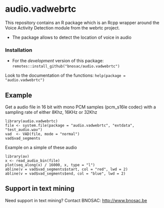 # audio.vadwebrtc

This repository contains an R package which is an Rcpp wrapper around the Voice Activity Detection module from the webrtc project.

- The package allows to detect the location of voice in audio

### Installation

- For the *development* version of this package: `remotes::install_github("bnosac/audio.vadwebrtc")`

Look to the documentation of the functions: `help(package = "audio.vadwebrtc")`

## Example

Get a audio file in 16 bit with mono PCM samples (pcm_s16le codec) with a sampling rate of either 8Khz, 16KHz or 32Khz 

```{r}
library(audio.vadwebrtc)
file <- system.file(package = "audio.vadwebrtc", "extdata", "test_audio.wav")
vad  <- VAD(file, mode = "normal")
vad$vad_segments
```

Example on a simple of these audio

```{r}
library(av)
x <- read_audio_bin(file)
plot(seq_along(x) / 16000, x, type = "l")
abline(v = vad$vad_segments$start, col = "red", lwd = 2)
abline(v = vad$vad_segments$end, col = "blue", lwd = 2)
```

## Support in text mining

Need support in text mining?
Contact BNOSAC: http://www.bnosac.be


